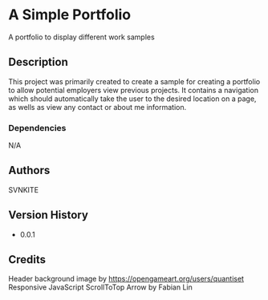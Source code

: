 # A Simple Portfolio 

A portfolio to display different work samples

## Description

This project was primarily created to create a sample for creating a portfolio to allow potential employers view previous projects. It contains a navigation which should automatically take the user to the desired location on a page, as wells as view any contact or about me information.

### Dependencies

N/A

## Authors

SVNKITE

## Version History
* 0.0.1 

## Credits

Header background image by https://opengameart.org/users/quantiset
Responsive JavaScript ScrollToTop Arrow by Fabian Lin